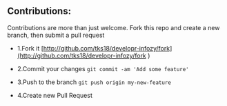 ## Contributions:

Contributions are more than just welcome. Fork this repo and create a new branch, then submit a pull request

- 1.Fork it [http://github.com/tks18/developr-infozy/fork](http://github.com/tks18/developr-infozy/fork )

- 2.Commit your changes
`git commit -am 'Add some feature'`

- 3.Push to the branch
`git push origin my-new-feature`

- 4.Create new Pull Request
